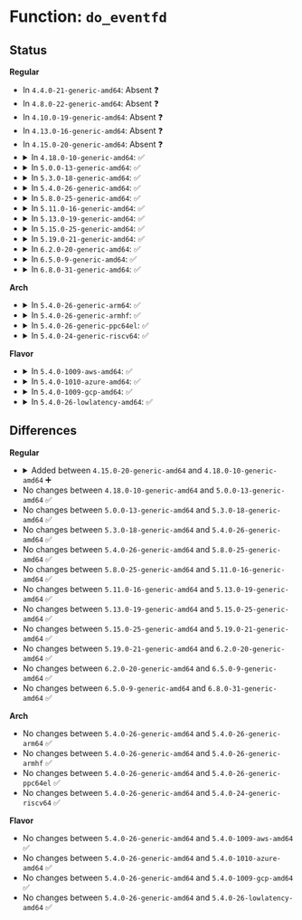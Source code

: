 # Function: <code>do_eventfd</code>

## Status
<b>Regular</b>
<ul>
<li>
In <code>4.4.0-21-generic-amd64</code>: Absent ❓
</li>
<li>
In <code>4.8.0-22-generic-amd64</code>: Absent ❓
</li>
<li>
In <code>4.10.0-19-generic-amd64</code>: Absent ❓
</li>
<li>
In <code>4.13.0-16-generic-amd64</code>: Absent ❓
</li>
<li>
In <code>4.15.0-20-generic-amd64</code>: Absent ❓
</li>
<li>
<details>
<summary>In <code>4.18.0-10-generic-amd64</code>: ✅</summary>

```c
int do_eventfd(unsigned int count, int flags)
```

```json
{
  "name": "do_eventfd",
  "collision_type": "Unique Static",
  "inline_type": "No",
  "funcs": [
    {
      "addr": 18446744071581920880,
      "name": "do_eventfd",
      "external": false,
      "loc": "fs/eventfd.c:383",
      "file": "fs/eventfd.c",
      "inline": "seen, unknown",
      "caller_inline": [],
      "caller_func": [
        "fs/eventfd.c:__ia32_sys_eventfd",
        "fs/eventfd.c:__x64_sys_eventfd",
        "fs/eventfd.c:__ia32_sys_eventfd2",
        "fs/eventfd.c:__x64_sys_eventfd2"
      ]
    }
  ],
  "symbols": [
    {
      "addr": 18446744071581920880,
      "name": "do_eventfd",
      "section": ".text",
      "bind": "STB_LOCAL",
      "size": 193
    }
  ]
}
```
</details>
</li>
<li>
<details>
<summary>In <code>5.0.0-13-generic-amd64</code>: ✅</summary>

```c
int do_eventfd(unsigned int count, int flags)
```

```json
{
  "name": "do_eventfd",
  "collision_type": "Unique Static",
  "inline_type": "No",
  "funcs": [
    {
      "addr": 18446744071582005248,
      "name": "do_eventfd",
      "external": false,
      "loc": "fs/eventfd.c:383",
      "file": "fs/eventfd.c",
      "inline": "seen, unknown",
      "caller_inline": [],
      "caller_func": [
        "fs/eventfd.c:__ia32_sys_eventfd",
        "fs/eventfd.c:__x64_sys_eventfd",
        "fs/eventfd.c:__ia32_sys_eventfd2",
        "fs/eventfd.c:__x64_sys_eventfd2"
      ]
    }
  ],
  "symbols": [
    {
      "addr": 18446744071582005248,
      "name": "do_eventfd",
      "section": ".text",
      "bind": "STB_LOCAL",
      "size": 193
    }
  ]
}
```
</details>
</li>
<li>
<details>
<summary>In <code>5.3.0-18-generic-amd64</code>: ✅</summary>

```c
int do_eventfd(unsigned int count, int flags)
```

```json
{
  "name": "do_eventfd",
  "collision_type": "Unique Static",
  "inline_type": "No",
  "funcs": [
    {
      "addr": 18446744071582141856,
      "name": "do_eventfd",
      "external": false,
      "loc": "fs/eventfd.c:391",
      "file": "fs/eventfd.c",
      "inline": "seen, unknown",
      "caller_inline": [],
      "caller_func": [
        "fs/eventfd.c:__ia32_sys_eventfd",
        "fs/eventfd.c:__x64_sys_eventfd",
        "fs/eventfd.c:__ia32_sys_eventfd2",
        "fs/eventfd.c:__x64_sys_eventfd2"
      ]
    }
  ],
  "symbols": [
    {
      "addr": 18446744071582141856,
      "name": "do_eventfd",
      "section": ".text",
      "bind": "STB_LOCAL",
      "size": 226
    }
  ]
}
```
</details>
</li>
<li>
<details>
<summary>In <code>5.4.0-26-generic-amd64</code>: ✅</summary>

```c
int do_eventfd(unsigned int count, int flags)
```

```json
{
  "name": "do_eventfd",
  "collision_type": "Unique Static",
  "inline_type": "No",
  "funcs": [
    {
      "addr": 18446744071582219056,
      "name": "do_eventfd",
      "external": false,
      "loc": "fs/eventfd.c:406",
      "file": "fs/eventfd.c",
      "inline": "seen, unknown",
      "caller_inline": [],
      "caller_func": [
        "fs/eventfd.c:__ia32_sys_eventfd",
        "fs/eventfd.c:__x64_sys_eventfd",
        "fs/eventfd.c:__ia32_sys_eventfd2",
        "fs/eventfd.c:__x64_sys_eventfd2"
      ]
    }
  ],
  "symbols": [
    {
      "addr": 18446744071582219056,
      "name": "do_eventfd",
      "section": ".text",
      "bind": "STB_LOCAL",
      "size": 226
    }
  ]
}
```
</details>
</li>
<li>
<details>
<summary>In <code>5.8.0-25-generic-amd64</code>: ✅</summary>

```c
int do_eventfd(unsigned int count, int flags)
```

```json
{
  "name": "do_eventfd",
  "collision_type": "Unique Static",
  "inline_type": "No",
  "funcs": [
    {
      "addr": 18446744071582455456,
      "name": "do_eventfd",
      "external": false,
      "loc": "fs/eventfd.c:404",
      "file": "fs/eventfd.c",
      "inline": "seen, unknown",
      "caller_inline": [],
      "caller_func": [
        "fs/eventfd.c:__ia32_sys_eventfd",
        "fs/eventfd.c:__x64_sys_eventfd",
        "fs/eventfd.c:__ia32_sys_eventfd2",
        "fs/eventfd.c:__x64_sys_eventfd2"
      ]
    }
  ],
  "symbols": [
    {
      "addr": 18446744071582455456,
      "name": "do_eventfd",
      "section": ".text",
      "bind": "STB_LOCAL",
      "size": 307
    }
  ]
}
```
</details>
</li>
<li>
<details>
<summary>In <code>5.11.0-16-generic-amd64</code>: ✅</summary>

```c
int do_eventfd(unsigned int count, int flags)
```

```json
{
  "name": "do_eventfd",
  "collision_type": "Unique Static",
  "inline_type": "No",
  "funcs": [
    {
      "addr": 18446744071582512224,
      "name": "do_eventfd",
      "external": false,
      "loc": "fs/eventfd.c:407",
      "file": "fs/eventfd.c",
      "inline": "seen, unknown",
      "caller_inline": [],
      "caller_func": [
        "fs/eventfd.c:__ia32_sys_eventfd",
        "fs/eventfd.c:__x64_sys_eventfd",
        "fs/eventfd.c:__ia32_sys_eventfd2",
        "fs/eventfd.c:__x64_sys_eventfd2"
      ]
    }
  ],
  "symbols": [
    {
      "addr": 18446744071582512224,
      "name": "do_eventfd",
      "section": ".text",
      "bind": "STB_LOCAL",
      "size": 307
    }
  ]
}
```
</details>
</li>
<li>
<details>
<summary>In <code>5.13.0-19-generic-amd64</code>: ✅</summary>

```c
int do_eventfd(unsigned int count, int flags)
```

```json
{
  "name": "do_eventfd",
  "collision_type": "Unique Static",
  "inline_type": "No",
  "funcs": [
    {
      "addr": 18446744071582540000,
      "name": "do_eventfd",
      "external": false,
      "loc": "fs/eventfd.c:407",
      "file": "fs/eventfd.c",
      "inline": "seen, unknown",
      "caller_inline": [],
      "caller_func": [
        "fs/eventfd.c:__ia32_sys_eventfd",
        "fs/eventfd.c:__x64_sys_eventfd",
        "fs/eventfd.c:__ia32_sys_eventfd2",
        "fs/eventfd.c:__x64_sys_eventfd2"
      ]
    }
  ],
  "symbols": [
    {
      "addr": 18446744071582540000,
      "name": "do_eventfd",
      "section": ".text",
      "bind": "STB_LOCAL",
      "size": 307
    }
  ]
}
```
</details>
</li>
<li>
<details>
<summary>In <code>5.15.0-25-generic-amd64</code>: ✅</summary>

```c
int do_eventfd(unsigned int count, int flags)
```

```json
{
  "name": "do_eventfd",
  "collision_type": "Unique Static",
  "inline_type": "No",
  "funcs": [
    {
      "addr": 18446744071582856112,
      "name": "do_eventfd",
      "external": false,
      "loc": "fs/eventfd.c:405",
      "file": "fs/eventfd.c",
      "inline": "seen, unknown",
      "caller_inline": [],
      "caller_func": [
        "fs/eventfd.c:__ia32_sys_eventfd",
        "fs/eventfd.c:__x64_sys_eventfd",
        "fs/eventfd.c:__ia32_sys_eventfd2",
        "fs/eventfd.c:__x64_sys_eventfd2"
      ]
    }
  ],
  "symbols": [
    {
      "addr": 18446744071582856112,
      "name": "do_eventfd",
      "section": ".text",
      "bind": "STB_LOCAL",
      "size": 307
    }
  ]
}
```
</details>
</li>
<li>
<details>
<summary>In <code>5.19.0-21-generic-amd64</code>: ✅</summary>

```c
int do_eventfd(unsigned int count, int flags)
```

```json
{
  "name": "do_eventfd",
  "collision_type": "Unique Static",
  "inline_type": "No",
  "funcs": [
    {
      "addr": 18446744071583418752,
      "name": "do_eventfd",
      "external": false,
      "loc": "fs/eventfd.c:405",
      "file": "fs/eventfd.c",
      "inline": "seen, unknown",
      "caller_inline": [],
      "caller_func": [
        "fs/eventfd.c:__ia32_sys_eventfd",
        "fs/eventfd.c:__x64_sys_eventfd",
        "fs/eventfd.c:__ia32_sys_eventfd2",
        "fs/eventfd.c:__x64_sys_eventfd2"
      ]
    }
  ],
  "symbols": [
    {
      "addr": 18446744071583418752,
      "name": "do_eventfd",
      "section": ".text",
      "bind": "STB_LOCAL",
      "size": 325
    }
  ]
}
```
</details>
</li>
<li>
<details>
<summary>In <code>6.2.0-20-generic-amd64</code>: ✅</summary>

```c
int do_eventfd(unsigned int count, int flags)
```

```json
{
  "name": "do_eventfd",
  "collision_type": "Unique Static",
  "inline_type": "No",
  "funcs": [
    {
      "addr": 18446744071584006240,
      "name": "do_eventfd",
      "external": false,
      "loc": "fs/eventfd.c:414",
      "file": "fs/eventfd.c",
      "inline": "seen, unknown",
      "caller_inline": [],
      "caller_func": [
        "fs/eventfd.c:__ia32_sys_eventfd",
        "fs/eventfd.c:__x64_sys_eventfd",
        "fs/eventfd.c:__ia32_sys_eventfd2",
        "fs/eventfd.c:__x64_sys_eventfd2"
      ]
    }
  ],
  "symbols": [
    {
      "addr": 18446744071584006240,
      "name": "do_eventfd",
      "section": ".text",
      "bind": "STB_LOCAL",
      "size": 325
    }
  ]
}
```
</details>
</li>
<li>
<details>
<summary>In <code>6.5.0-9-generic-amd64</code>: ✅</summary>

```c
int do_eventfd(unsigned int count, int flags)
```

```json
{
  "name": "do_eventfd",
  "collision_type": "Unique Static",
  "inline_type": "No",
  "funcs": [
    {
      "addr": 18446744071584231968,
      "name": "do_eventfd",
      "external": false,
      "loc": "fs/eventfd.c:389",
      "file": "fs/eventfd.c",
      "inline": "seen, unknown",
      "caller_inline": [],
      "caller_func": [
        "fs/eventfd.c:__ia32_sys_eventfd",
        "fs/eventfd.c:__x64_sys_eventfd",
        "fs/eventfd.c:__ia32_sys_eventfd2",
        "fs/eventfd.c:__x64_sys_eventfd2"
      ]
    }
  ],
  "symbols": [
    {
      "addr": 18446744071584231968,
      "name": "do_eventfd",
      "section": ".text",
      "bind": "STB_LOCAL",
      "size": 325
    }
  ]
}
```
</details>
</li>
<li>
<details>
<summary>In <code>6.8.0-31-generic-amd64</code>: ✅</summary>

```c
int do_eventfd(unsigned int count, int flags)
```

```json
{
  "name": "do_eventfd",
  "collision_type": "Unique Static",
  "inline_type": "No",
  "funcs": [
    {
      "addr": 18446744071584446752,
      "name": "do_eventfd",
      "external": false,
      "loc": "fs/eventfd.c:377",
      "file": "fs/eventfd.c",
      "inline": "seen, unknown",
      "caller_inline": [],
      "caller_func": [
        "fs/eventfd.c:__ia32_sys_eventfd",
        "fs/eventfd.c:__x64_sys_eventfd",
        "fs/eventfd.c:__ia32_sys_eventfd2",
        "fs/eventfd.c:__x64_sys_eventfd2"
      ]
    }
  ],
  "symbols": [
    {
      "addr": 18446744071584446752,
      "name": "do_eventfd",
      "section": ".text",
      "bind": "STB_LOCAL",
      "size": 376
    }
  ]
}
```
</details>
</li>
</ul>
<b>Arch</b>
<ul>
<li>
<details>
<summary>In <code>5.4.0-26-generic-arm64</code>: ✅</summary>

```c
int do_eventfd(unsigned int count, int flags)
```

```json
{
  "name": "do_eventfd",
  "collision_type": "Unique Static",
  "inline_type": "No",
  "funcs": [
    {
      "addr": 18446603336493784496,
      "name": "do_eventfd",
      "external": false,
      "loc": "fs/eventfd.c:406",
      "file": "fs/eventfd.c",
      "inline": "seen, unknown",
      "caller_inline": [],
      "caller_func": [
        "fs/eventfd.c:__arm64_sys_eventfd",
        "fs/eventfd.c:__arm64_sys_eventfd2"
      ]
    }
  ],
  "symbols": [
    {
      "addr": 18446603336493784496,
      "name": "do_eventfd",
      "section": ".text",
      "bind": "STB_LOCAL",
      "size": 256
    }
  ]
}
```
</details>
</li>
<li>
<details>
<summary>In <code>5.4.0-26-generic-armhf</code>: ✅</summary>

```c
int do_eventfd(unsigned int count, int flags)
```

```json
{
  "name": "do_eventfd",
  "collision_type": "Unique Static",
  "inline_type": "No",
  "funcs": [
    {
      "addr": 3227298872,
      "name": "do_eventfd",
      "external": false,
      "loc": "fs/eventfd.c:406",
      "file": "fs/eventfd.c",
      "inline": "seen, unknown",
      "caller_inline": [],
      "caller_func": [
        "fs/eventfd.c:__se_sys_eventfd",
        "fs/eventfd.c:__se_sys_eventfd2"
      ]
    }
  ],
  "symbols": [
    {
      "addr": 3227298872,
      "name": "do_eventfd",
      "section": ".text",
      "bind": "STB_LOCAL",
      "size": 240
    }
  ]
}
```
</details>
</li>
<li>
<details>
<summary>In <code>5.4.0-26-generic-ppc64el</code>: ✅</summary>

```c
int do_eventfd(unsigned int count, int flags)
```

```json
{
  "name": "do_eventfd",
  "collision_type": "Unique Static",
  "inline_type": "No",
  "funcs": [
    {
      "addr": 13835058055287397952,
      "name": "do_eventfd",
      "external": false,
      "loc": "fs/eventfd.c:406",
      "file": "fs/eventfd.c",
      "inline": "seen, unknown",
      "caller_inline": [],
      "caller_func": [
        "fs/eventfd.c:__se_sys_eventfd",
        "fs/eventfd.c:__se_sys_eventfd2"
      ]
    }
  ],
  "symbols": [
    {
      "addr": 13835058055287397952,
      "name": "do_eventfd",
      "section": ".text",
      "bind": "STB_LOCAL",
      "size": 368
    }
  ]
}
```
</details>
</li>
<li>
<details>
<summary>In <code>5.4.0-24-generic-riscv64</code>: ✅</summary>

```c
int do_eventfd(unsigned int count, int flags)
```

```json
{
  "name": "do_eventfd",
  "collision_type": "Unique Static",
  "inline_type": "No",
  "funcs": [
    {
      "addr": 18446743936273376994,
      "name": "do_eventfd",
      "external": false,
      "loc": "fs/eventfd.c:406",
      "file": "fs/eventfd.c",
      "inline": "seen, unknown",
      "caller_inline": [],
      "caller_func": [
        "fs/eventfd.c:__se_sys_eventfd",
        "fs/eventfd.c:__se_sys_eventfd2"
      ]
    }
  ],
  "symbols": [
    {
      "addr": 18446743936273376994,
      "name": "do_eventfd",
      "section": ".text",
      "bind": "STB_LOCAL",
      "size": 230
    }
  ]
}
```
</details>
</li>
</ul>
<b>Flavor</b>
<ul>
<li>
<details>
<summary>In <code>5.4.0-1009-aws-amd64</code>: ✅</summary>

```c
int do_eventfd(unsigned int count, int flags)
```

```json
{
  "name": "do_eventfd",
  "collision_type": "Unique Static",
  "inline_type": "No",
  "funcs": [
    {
      "addr": 18446744071582187792,
      "name": "do_eventfd",
      "external": false,
      "loc": "fs/eventfd.c:406",
      "file": "fs/eventfd.c",
      "inline": "seen, unknown",
      "caller_inline": [],
      "caller_func": [
        "fs/eventfd.c:__ia32_sys_eventfd",
        "fs/eventfd.c:__x64_sys_eventfd",
        "fs/eventfd.c:__ia32_sys_eventfd2",
        "fs/eventfd.c:__x64_sys_eventfd2"
      ]
    }
  ],
  "symbols": [
    {
      "addr": 18446744071582187792,
      "name": "do_eventfd",
      "section": ".text",
      "bind": "STB_LOCAL",
      "size": 226
    }
  ]
}
```
</details>
</li>
<li>
<details>
<summary>In <code>5.4.0-1010-azure-amd64</code>: ✅</summary>

```c
int do_eventfd(unsigned int count, int flags)
```

```json
{
  "name": "do_eventfd",
  "collision_type": "Unique Static",
  "inline_type": "No",
  "funcs": [
    {
      "addr": 18446744071582125360,
      "name": "do_eventfd",
      "external": false,
      "loc": "fs/eventfd.c:406",
      "file": "fs/eventfd.c",
      "inline": "seen, unknown",
      "caller_inline": [],
      "caller_func": [
        "fs/eventfd.c:__ia32_sys_eventfd",
        "fs/eventfd.c:__x64_sys_eventfd",
        "fs/eventfd.c:__ia32_sys_eventfd2",
        "fs/eventfd.c:__x64_sys_eventfd2"
      ]
    }
  ],
  "symbols": [
    {
      "addr": 18446744071582125360,
      "name": "do_eventfd",
      "section": ".text",
      "bind": "STB_LOCAL",
      "size": 226
    }
  ]
}
```
</details>
</li>
<li>
<details>
<summary>In <code>5.4.0-1009-gcp-amd64</code>: ✅</summary>

```c
int do_eventfd(unsigned int count, int flags)
```

```json
{
  "name": "do_eventfd",
  "collision_type": "Unique Static",
  "inline_type": "No",
  "funcs": [
    {
      "addr": 18446744071582178272,
      "name": "do_eventfd",
      "external": false,
      "loc": "fs/eventfd.c:406",
      "file": "fs/eventfd.c",
      "inline": "seen, unknown",
      "caller_inline": [],
      "caller_func": [
        "fs/eventfd.c:__ia32_sys_eventfd",
        "fs/eventfd.c:__x64_sys_eventfd",
        "fs/eventfd.c:__ia32_sys_eventfd2",
        "fs/eventfd.c:__x64_sys_eventfd2"
      ]
    }
  ],
  "symbols": [
    {
      "addr": 18446744071582178272,
      "name": "do_eventfd",
      "section": ".text",
      "bind": "STB_LOCAL",
      "size": 226
    }
  ]
}
```
</details>
</li>
<li>
<details>
<summary>In <code>5.4.0-26-lowlatency-amd64</code>: ✅</summary>

```c
int do_eventfd(unsigned int count, int flags)
```

```json
{
  "name": "do_eventfd",
  "collision_type": "Unique Static",
  "inline_type": "No",
  "funcs": [
    {
      "addr": 18446744071582255552,
      "name": "do_eventfd",
      "external": false,
      "loc": "fs/eventfd.c:406",
      "file": "fs/eventfd.c",
      "inline": "seen, unknown",
      "caller_inline": [],
      "caller_func": [
        "fs/eventfd.c:__ia32_sys_eventfd",
        "fs/eventfd.c:__x64_sys_eventfd",
        "fs/eventfd.c:__ia32_sys_eventfd2",
        "fs/eventfd.c:__x64_sys_eventfd2"
      ]
    }
  ],
  "symbols": [
    {
      "addr": 18446744071582255552,
      "name": "do_eventfd",
      "section": ".text",
      "bind": "STB_LOCAL",
      "size": 226
    }
  ]
}
```
</details>
</li>
</ul>

## Differences
<b>Regular</b>
<ul>
<li>
<details>
<summary>Added between <code>4.15.0-20-generic-amd64</code> and <code>4.18.0-10-generic-amd64</code> ➕</summary>

```c
int do_eventfd(unsigned int count, int flags)
```
</details>
</li>
<li>
No changes between <code>4.18.0-10-generic-amd64</code> and <code>5.0.0-13-generic-amd64</code> ✅
</li>
<li>
No changes between <code>5.0.0-13-generic-amd64</code> and <code>5.3.0-18-generic-amd64</code> ✅
</li>
<li>
No changes between <code>5.3.0-18-generic-amd64</code> and <code>5.4.0-26-generic-amd64</code> ✅
</li>
<li>
No changes between <code>5.4.0-26-generic-amd64</code> and <code>5.8.0-25-generic-amd64</code> ✅
</li>
<li>
No changes between <code>5.8.0-25-generic-amd64</code> and <code>5.11.0-16-generic-amd64</code> ✅
</li>
<li>
No changes between <code>5.11.0-16-generic-amd64</code> and <code>5.13.0-19-generic-amd64</code> ✅
</li>
<li>
No changes between <code>5.13.0-19-generic-amd64</code> and <code>5.15.0-25-generic-amd64</code> ✅
</li>
<li>
No changes between <code>5.15.0-25-generic-amd64</code> and <code>5.19.0-21-generic-amd64</code> ✅
</li>
<li>
No changes between <code>5.19.0-21-generic-amd64</code> and <code>6.2.0-20-generic-amd64</code> ✅
</li>
<li>
No changes between <code>6.2.0-20-generic-amd64</code> and <code>6.5.0-9-generic-amd64</code> ✅
</li>
<li>
No changes between <code>6.5.0-9-generic-amd64</code> and <code>6.8.0-31-generic-amd64</code> ✅
</li>
</ul>
<b>Arch</b>
<ul>
<li>
No changes between <code>5.4.0-26-generic-amd64</code> and <code>5.4.0-26-generic-arm64</code> ✅
</li>
<li>
No changes between <code>5.4.0-26-generic-amd64</code> and <code>5.4.0-26-generic-armhf</code> ✅
</li>
<li>
No changes between <code>5.4.0-26-generic-amd64</code> and <code>5.4.0-26-generic-ppc64el</code> ✅
</li>
<li>
No changes between <code>5.4.0-26-generic-amd64</code> and <code>5.4.0-24-generic-riscv64</code> ✅
</li>
</ul>
<b>Flavor</b>
<ul>
<li>
No changes between <code>5.4.0-26-generic-amd64</code> and <code>5.4.0-1009-aws-amd64</code> ✅
</li>
<li>
No changes between <code>5.4.0-26-generic-amd64</code> and <code>5.4.0-1010-azure-amd64</code> ✅
</li>
<li>
No changes between <code>5.4.0-26-generic-amd64</code> and <code>5.4.0-1009-gcp-amd64</code> ✅
</li>
<li>
No changes between <code>5.4.0-26-generic-amd64</code> and <code>5.4.0-26-lowlatency-amd64</code> ✅
</li>
</ul>
